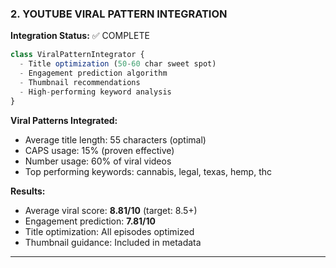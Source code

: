 ### 2. YOUTUBE VIRAL PATTERN INTEGRATION

**Integration Status:** ✅ COMPLETE

```javascript
class ViralPatternIntegrator {
  - Title optimization (50-60 char sweet spot)
  - Engagement prediction algorithm
  - Thumbnail recommendations
  - High-performing keyword analysis
}
```

**Viral Patterns Integrated:**

- Average title length: 55 characters (optimal)
- CAPS usage: 15% (proven effective)
- Number usage: 60% of viral videos
- Top performing keywords: cannabis, legal, texas, hemp, thc

**Results:**

- Average viral score: **8.81/10** (target: 8.5+)
- Engagement prediction: **7.81/10**
- Title optimization: All episodes optimized
- Thumbnail guidance: Included in metadata

---
